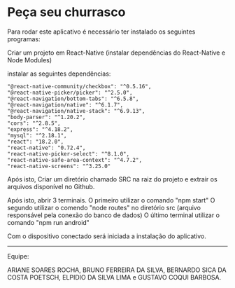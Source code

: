 # Peça seu churrasco
Para rodar este aplicativo é necessário ter instalado os seguintes programas:

Criar um projeto em React-Native (instalar dependências do React-Native e Node Modules)

instalar as seguintes dependências:

    "@react-native-community/checkbox": "^0.5.16",
    "@react-native-picker/picker": "^2.5.0",
    "@react-navigation/bottom-tabs": "^6.5.8",
    "@react-navigation/native": "^6.1.7",
    "@react-navigation/native-stack": "^6.9.13",
    "body-parser": "^1.20.2",
    "cors": "^2.8.5",
    "express": "^4.18.2",
    "mysql": "^2.18.1",
    "react": "18.2.0",
    "react-native": "0.72.4",
    "react-native-picker-select": "^8.1.0",
    "react-native-safe-area-context": "^4.7.2",
    "react-native-screens": "^3.25.0"

Após isto, Criar um diretório chamado SRC na raiz do projeto e extrair os arquivos disponível no Github.

Após isto, abrir 3 terminais.
O primeiro utilizar o comando "npm start"
O segundo utilizar o comendo "node routes" no diretório src (arquivo responsável pela conexão do banco de dados)
O último terminal utilizar o comando "npm run android"

Com o dispositivo conectado será iniciada a instalação do aplicativo.

------------------------------------------------------------------------

Equipe:

ARIANE SOARES ROCHA, BRUNO FERREIRA DA SILVA, BERNARDO SICA DA COSTA POETSCH, ELPIDIO DA SILVA LIMA e GUSTAVO COQUI BARBOSA.
